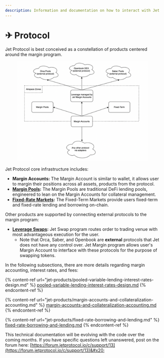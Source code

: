 ```yaml
---
description: Information and documentation on how to interact with Jet Protocol
---
```


# ✈ Protocol

Jet Protocol is best conceived as a constellation of products centered around the margin program.

<figure><img src="../.gitbook/assets/image (35).png" alt=""><figcaption></figcaption></figure>

Jet Protocol core infrastructure includes:

* **Margin Accounts:** The Margin Account is similar to wallet, it allows user to margin their positions across all assets, products from the protocol.
* [**Margin Pools**](https://app.jetprotocol.io/)**:** The Margin Pools are traditional DeFi lending pools, engineered to lean on the Margin Accounts for collateral management.
* [**Fixed-Rate Markets**](https://app.jetprotocol.io/fixed-lend)**:** The Fixed-Term Markets provide users fixed-term and fixed-rate lending and borrowing on-chain.

Other products are supported by connecting external protocols to the margin program:

* [**Leverage Swaps**](https://app.jetprotocol.io/swaps)**:** Jet Swap program routes order to trading venue with most advantageous execution for the user.
  * Note that Orca, Saber, and Openbook are **external** protocols that Jet does not have any control over. Jet Margin program allows user's Margin Account to interface with these protocols for the purpose of swapping tokens.

In the following subsections, there are more details regarding margin accounting, interest rates, and fees:

{% content-ref url="jet-products/pooled-variable-lending-interest-rates-design.md" %}
[pooled-variable-lending-interest-rates-design.md](jet-products/pooled-variable-lending-interest-rates-design.md)
{% endcontent-ref %}

{% content-ref url="jet-products/margin-accounts-and-collateralization-accounting.md" %}
[margin-accounts-and-collateralization-accounting.md](jet-products/margin-accounts-and-collateralization-accounting.md)
{% endcontent-ref %}

{% content-ref url="jet-products/fixed-rate-borrowing-and-lending.md" %}
[fixed-rate-borrowing-and-lending.md](jet-products/fixed-rate-borrowing-and-lending.md)
{% endcontent-ref %}

This technical documentation will be evolving with the code over the coming months. If you have specific questions left unanswered, post on the forum here: [https://forum.jetprotocol.io/c/support/13](https://forum.jetprotocol.io/c/support/13)&#x20;
